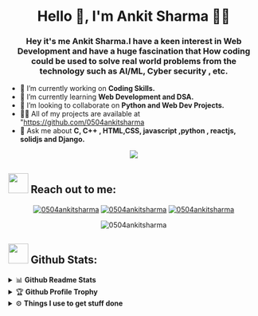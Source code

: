 
<h1 align="center">Hello 👋, I'm Ankit Sharma 🎯️🚀️</h1>
<h3 align="center">Hey it's me Ankit Sharma.I have a keen interest in Web Development and have a huge fascination that How coding could be used to solve real world problems from the technology such as AI/ML, Cyber security , etc.</h3>

- 🔭 I’m currently working on **Coding Skills.**
- 🌱 I’m currently learning **Web Development and DSA.**
- 👯 I’m looking to collaborate on **Python and Web Dev Projects.**
- 👨‍💻 All of my projects are available at "https://github.com/0504ankitsharma
- 💬 Ask me about **C, C++ , HTML,CSS, javascript ,python , reactjs, solidjs and Django.**

<p align="center">
   <img align="center" src="https://github-readme-streak-stats.herokuapp.com/?user=0504ankitsharma&theme=radical&hide_border=true"/>
</p>

## <img src="https://media.giphy.com/media/LnQjpWaON8nhr21vNW/giphy.gif" width="40"> **Reach out to me:** ️

<p align="center">
<a href="https://linkedin.com/in/0504ankitsharma" target="_blank"><img align="center" src="https://img.shields.io/badge/-LinkedIn-0e76a8?style=flat-square&logo=Linkedin&logoColor=white" alt="0504ankitsharma" /></a>
<a href="ankitsharma.vercel.app" target="_blank"><img align="center" src="https://img.shields.io/badge/Website-3b5998?style=flat-square&logo=google-chrome&logoColor=white" alt="0504ankitsharma" /></a>
<a href="mailto: 0504ankitsharma@gmail.com" target="_blank"><img align="center" src="https://img.shields.io/badge/-Gmail-EA4335?style=flat-square&logo=Gmail&logoColor=white" alt="0504ankitsharma" /></a>
<p align="center"> <img src="https://komarev.com/ghpvc/?username=0504ankitsharma&label=Visitors&color=0088cc&style=flat-square" alt="0504ankitsharma" /> </p>

## <img src="https://media.giphy.com/media/ZCN6F3FAkwsyOGU2RS/giphy.gif" width="40"> **Github Stats:**

<details>
  <summary>📊 <b>Github Readme Stats</b></summary>
 <br />
 <p align="center">
  <a href="https://github.com/0504ankitsharma">
   <img width="430" align="center" src="https://github-readme-stats.vercel.app/api?username=0504ankitsharma&show_icons=true&theme=radical&count_private=true">
  </a>
  <a href="https://github.com/0504ankitsharma/github-readme-stats">
    <img align="center" src="https://github-readme-stats.anuraghazra1.vercel.app/api/top-langs/?username=0504ankitsharma&layout=compact&theme=radical&langs_count=6" />
  </a>
 </p>
</details>

<details>
 <summary>🏆 <b>Github Profile Trophy</b></summary>
 <br />
 <p align="center">
  <a href="https://github.com/ryo-ma/github-profile-trophy">
   <img src="https://github-profile-trophy.vercel.app/?username=0504ankitsharma&column=8&theme=darkhub"/>
  </a>
 </p>
</details>


<details>
  <br />
  <summary>⚙️ <b> Things I use to get stuff done</b></summary>
  	<ul>
		<li><b>OS:</b> Windows 10 </li>
  	   <li><b>Browser: </b> Microsoft Edge Web Browser</li>
	     <li><b>Code Editor:</b> VSCode - The best editor out there.</li>
	     <li><b>To Stay Updated:</b> Linkedin </li>
	    <br />
	</ul>
</details>
